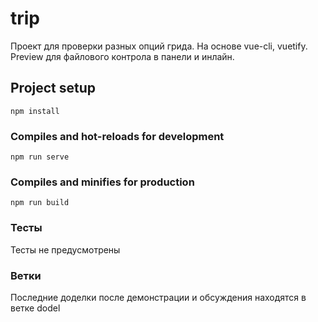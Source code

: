 # trip
Проект для проверки разных опций грида. На основе vue-cli, vuetify.
Preview для файлового контрола в панели и инлайн.

## Project setup
```
npm install
```

### Compiles and hot-reloads for development
```
npm run serve
```

### Compiles and minifies for production
```
npm run build
```

### Тесты
Тесты не предусмотрены


### Ветки
Последние доделки после демонстрации и обсуждения находятся в ветке dodel
